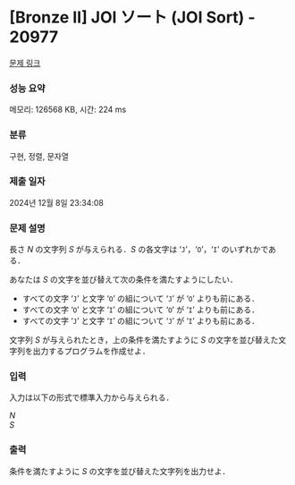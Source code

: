 # [Bronze II] JOI ソート (JOI Sort) - 20977 

[문제 링크](https://www.acmicpc.net/problem/20977) 

### 성능 요약

메모리: 126568 KB, 시간: 224 ms

### 분류

구현, 정렬, 문자열

### 제출 일자

2024년 12월 8일 23:34:08

### 문제 설명

<p style="user-select: auto !important;">長さ <var style="user-select: auto !important;">N</var> の文字列 <var style="user-select: auto !important;">S</var> が与えられる．<var style="user-select: auto !important;">S</var> の各文字は ‘<code style="user-select: auto !important;">J</code>’，‘<code style="user-select: auto !important;">O</code>’，‘<code style="user-select: auto !important;">I</code>’ のいずれかである．</p>

<p style="user-select: auto !important;">あなたは <var style="user-select: auto !important;">S</var> の文字を並び替えて次の条件を満たすようにしたい．</p>

<ul style="user-select: auto !important;">
	<li style="user-select: auto !important;">すべての文字 ‘<code style="user-select: auto !important;">J</code>’ と文字 ‘<code style="user-select: auto !important;">O</code>’ の組について ‘<code style="user-select: auto !important;">J</code>’ が ‘<code style="user-select: auto !important;">O</code>’ よりも前にある．</li>
	<li style="user-select: auto !important;">すべての文字 ‘<code style="user-select: auto !important;">O</code>’ と文字 ‘<code style="user-select: auto !important;">I</code>’ の組について ‘<code style="user-select: auto !important;">O</code>’ が ‘<code style="user-select: auto !important;">I</code>’ よりも前にある．</li>
	<li style="user-select: auto !important;">すべての文字 ‘<code style="user-select: auto !important;">J</code>’ と文字 ‘<code style="user-select: auto !important;">I</code>’ の組について ‘<code style="user-select: auto !important;">J</code>’ が ‘<code style="user-select: auto !important;">I</code>’ よりも前にある．</li>
</ul>

<p style="user-select: auto !important;">文字列 <var style="user-select: auto !important;">S</var> が与えられたとき，上の条件を満たすように <var style="user-select: auto !important;">S</var> の文字を並び替えた文字列を出力するプログラムを作成せよ．</p>

### 입력 

 <p style="user-select: auto !important;">入力は以下の形式で標準入力から与えられる．</p>

<p style="user-select: auto !important;"><var style="user-select: auto !important;">N</var><br style="user-select: auto !important;">
<var style="user-select: auto !important;">S</var></p>

### 출력 

 <p style="user-select: auto !important;">条件を満たすように <var style="user-select: auto !important;">S</var> の文字を並び替えた文字列を出力せよ．</p>

